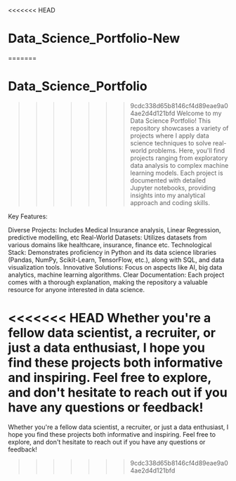 <<<<<<< HEAD
# Data_Science_Portfolio-New
=======
# Data_Science_Portfolio
>>>>>>> 9cdc338d65b8146cf4d89eae9a04ae2d4d121bfd
Welcome to my Data Science Portfolio! This repository showcases a variety of projects where I apply data science techniques to solve real-world problems. Here, you'll find projects ranging from exploratory data analysis to complex machine learning models. Each project is documented with detailed Jupyter notebooks, providing insights into my analytical approach and coding skills.

Key Features:

Diverse Projects: Includes Medical Insurance analysis, Linear Regression, predictive modelling, etc Real-World Datasets: Utilizes datasets from various domains like healthcare, insurance, finance etc. Technological Stack: Demonstrates proficiency in Python and its data science libraries (Pandas, NumPy, Scikit-Learn, TensorFlow, etc.), along with SQL, and data visualization tools. Innovative Solutions: Focus on aspects like AI, big data analytics, machine learning algorithms. Clear Documentation: Each project comes with a thorough explanation, making the repository a valuable resource for anyone interested in data science.

<<<<<<< HEAD
Whether you're a fellow data scientist, a recruiter, or just a data enthusiast, I hope you find these projects both informative and inspiring. Feel free to explore, and don't hesitate to reach out if you have any questions or feedback!
=======
Whether you're a fellow data scientist, a recruiter, or just a data enthusiast, I hope you find these projects both informative and inspiring. Feel free to explore, and don't hesitate to reach out if you have any questions or feedback!
>>>>>>> 9cdc338d65b8146cf4d89eae9a04ae2d4d121bfd
